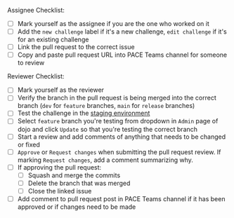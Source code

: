 Assignee Checklist:
- [ ] Mark yourself as the assignee if you are the one who worked on it
- [ ] Add the `new challenge` label if it's a new challenge, `edit challenge` if it's for an existing challenge
- [ ] Link the pull request to the correct issue
- [ ] Copy and paste pull request URL into PACE Teams channel for someone to review

Reviewer Checklist:
- [ ] Mark yourself as the reviewer
- [ ] Verify the branch in the pull request is being merged into the correct branch (`dev` for `feature` branches, `main` for `release` branches)
- [ ] Test the challenge in the [staging environment](http://pwncollege-staging.arl.madren.org/)
- [ ] Select `feature` branch you're testing from dropdown in `Admin` page of dojo and click `Update` so that you're testing the correct branch
- [ ] Start a review and add comments of anything that needs to be changed or fixed
- [ ] `Approve` or `Request changes` when submitting the pull request review. If marking `Request changes`, add a comment summarizing why.
- [ ] If approving the pull request:
  - [ ] Squash and merge the commits
  - [ ] Delete the branch that was merged
  - [ ] Close the linked issue
- [ ] Add comment to pull request post in PACE Teams channel if it has been approved or if changes need to be made